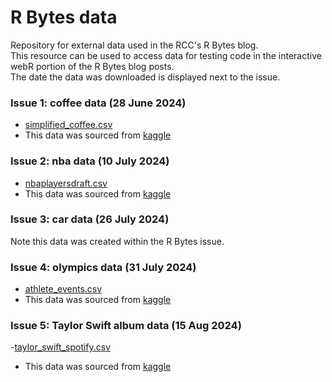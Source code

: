 # R Bytes data  


Repository for external data used in the RCC's R Bytes blog.\
This resource can be used to access data for testing code in the interactive webR portion of the R Bytes blog posts.\
The date the data was downloaded is displayed next to the issue.

### Issue 1: coffee data (28 June 2024)

-   [simplified_coffee.csv](simplified_coffee.csv)
-   This data was sourced from [kaggle](https://www.kaggle.com/datasets/schmoyote/coffee-reviews-dataset?select=simplified_coffee.csv)

### Issue 2: nba data (10 July 2024)

- [nbaplayersdraft.csv](nbaplayersdraft.csv)
- This data was sourced from [kaggle](https://www.kaggle.com/datasets/mattop/nba-draft-basketball-player-data-19892021?select=nbaplayersdraft.csv)

### Issue 3: car data (26 July 2024)
Note this data was created within the R Bytes issue.

### Issue 4: olympics data (31 July 2024)
- [athlete_events.csv](athlete_events.csv)
- This data was sourced from [kaggle](https://www.kaggle.com/datasets/heesoo37/120-years-of-olympic-history-athletes-and-results/data)

### Issue 5: Taylor Swift album data (15 Aug 2024)
-[taylor_swift_spotify.csv](taylor_swift_spotify.csv)
- This data was sourced from [kaggle](https://www.kaggle.com/datasets/jarredpriester/taylor-swift-spotify-dataset/data)
